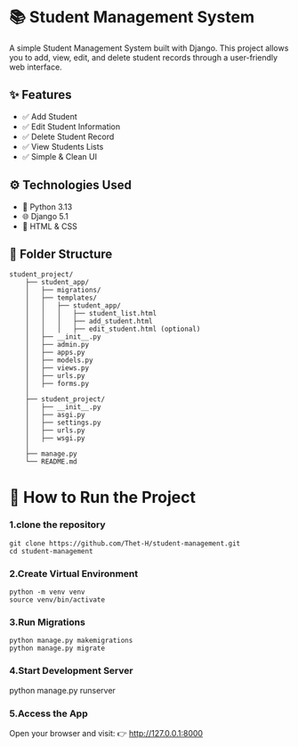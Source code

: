 # 📚 Student Management System
A simple Student Management System built with Django. This project allows you to add, view, edit, and delete student records through a user-friendly web interface.


## ✨ Features
- ✅ Add Student
- ✅ Edit Student Information
- ✅ Delete Student Record
- ✅ View Students Lists
- ✅ Simple & Clean UI
## ⚙️ Technologies Used

- 🐍 Python 3.13
- 🌐 Django 5.1
- 🎨 HTML & CSS

## 📂 Folder Structure

```
student_project/
    ├── student_app/
    │   ├── migrations/
    │   ├── templates/
    │   │   ├── student_app/
    │   │   │   ├── student_list.html
    │   │   │   ├── add_student.html
    │   │   │   ├── edit_student.html (optional)
    │   ├── __init__.py
    │   ├── admin.py
    │   ├── apps.py
    │   ├── models.py
    │   ├── views.py
    │   ├── urls.py
    │   ├── forms.py
    │
    ├── student_project/
    │   ├── __init__.py
    │   ├── asgi.py
    │   ├── settings.py
    │   ├── urls.py
    │   ├── wsgi.py
    │
    ├── manage.py
    └── README.md
```
# 🚀 How to Run the Project
### 1.clone the repository
```
git clone https://github.com/Thet-H/student-management.git
cd student-management
```
### 2.Create Virtual Environment 
```
python -m venv venv
source venv/bin/activate
```
### 3.Run Migrations
```
python manage.py makemigrations
python manage.py migrate
```
### 4.Start Development Server
python manage.py runserver
### 5.Access the App

Open your browser and visit:
👉 http://127.0.0.1:8000









